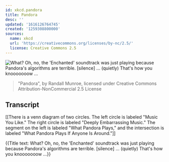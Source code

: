 ```yaml
---
id: xkcd.pandora
title: Pandora
desc: ''
updated: '1616126764745'
created: '1259308800000'
sources:
  name: xkcd
  url: 'https://creativecommons.org/licenses/by-nc/2.5/'
  license: Creative Commons 2.5
---
```

![What?  Oh, no, the 'Enchanted' soundtrack was just playing because Pandora's algorithms are terrible.  [silence] ... (quietly) That's how you knooooooow ...](https://imgs.xkcd.com/comics/pandora.png)
> "Pandora", by Randall Munroe, licensed under Creative Commons Attribution-NonCommercial 2.5 License

## Transcript
[[There is a venn diagram of two circles. The left circle is labeled "Music You Like." The right circle is labeled "Deeply Embarrassing Music." The segment on the left is labeled "What Pandora Plays," and the intersection is labeled "What Pandora Plays If Anyone Is Around."]]

{{Title text: What?  Oh, no, the 'Enchanted' soundtrack was just playing because Pandora's algorithms are terrible.  [silence] ... (quietly) That's how you knooooooow ...}}
